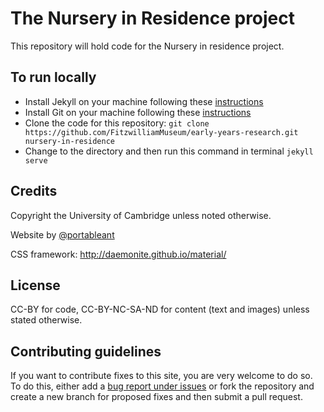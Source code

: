 # The Nursery in Residence project

This repository will hold code for the Nursery in residence project.

## To run locally

* Install Jekyll on your machine following these [instructions](https://jekyllrb.com/docs/installation/)
* Install Git on your machine following these [instructions](https://git-scm.com/book/en/v2/Getting-Started-Installing-Git)
* Clone the code for this repository:
   `git clone https://github.com/FitzwilliamMuseum/early-years-research.git nursery-in-residence`
* Change to the directory and then run this command in terminal `jekyll serve`

## Credits

Copyright the University of Cambridge unless noted otherwise.

Website by [@portableant](https://github.com/portableant)

CSS framework: http://daemonite.github.io/material/

## License

CC-BY for code, CC-BY-NC-SA-ND for content (text and images) unless stated
otherwise.

## Contributing guidelines

If you want to contribute fixes to this site, you are very welcome to do so. To
do this, either add a [bug report under issues](https://github.com/FitzwilliamMuseum/early-years-research/issues)
or fork the repository and create a new branch for proposed fixes and then submit
a pull request.
